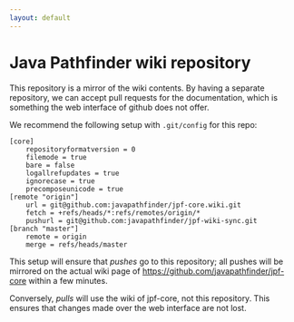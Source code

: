 ```yaml
---
layout: default
---
```


# Java Pathfinder wiki repository

This repository is a mirror of the wiki contents. By having a separate
repository, we can accept pull requests for the documentation, which
is something the web interface of github does not offer.

We recommend the following setup with `.git/config` for this repo:

```
[core]
	repositoryformatversion = 0
	filemode = true
	bare = false
	logallrefupdates = true
	ignorecase = true
	precomposeunicode = true
[remote "origin"]
	url = git@github.com:javapathfinder/jpf-core.wiki.git
	fetch = +refs/heads/*:refs/remotes/origin/*
	pushurl = git@github.com:javapathfinder/jpf-wiki-sync.git
[branch "master"]
	remote = origin
	merge = refs/heads/master
```

This setup will ensure that *pushes* go to this repository; all
pushes will be mirrored on the actual wiki page of
https://github.com/javapathfinder/jpf-core within a few minutes.

Conversely, *pulls* will use the wiki of jpf-core, not this repository.
This ensures that changes made over the web interface are not lost.
